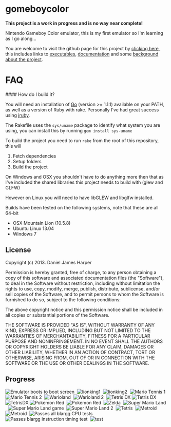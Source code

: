 gomeboycolor
============================
**This project is a work in progress and is no way near complete!**

Nintendo Gameboy Color emulator, this is my first emulator so I'm learning as I go along...

You are welcome to visit the github page for this project by [clicking here](http://djhworld.github.io/gomeboycolor), this includes links to [executables](http://djhworld.github.io/gomeboycolor/#downloads), [documentation](http://djhworld.github.io/gomeboycolor/#documentation) and some [background about the project](http://djhworld.github.io/gomeboycolor/#about).

FAQ
============================

#### How do I build it?

You will need an installation of [Go](http://golang.org) (version >= 1.1.1) available on your PATH, as well as a version of Ruby with rake. Personally I've had great success using [jruby](http://jruby.org/).

The Rakefile uses the ````sys/uname```` package to identify what system you are using, you can install this by running ````gem install sys-uname````

To build the project you need to run ````rake```` from the root of this repository, this will

1. Fetch dependencies
2. Setup folders
3. Build the project

On Windows and OSX you shouldn't have to do anything more then that as I've included the shared libraries this project needs to build with (glew and GLFW)

However on Linux you will need to have libGLEW and libglfw installed.

Builds have been tested on the following systems, note that these are all 64-bit

* OSX Mountain Lion (10.5.8)
* Ubuntu Linux 13.04
* Windows 7

License
-----------------------------
Copyright (c) 2013. Daniel James Harper

Permission is hereby granted, free of charge, to any person obtaining a copy of this software and associated documentation files (the "Software"), to deal in the Software without restriction, including without limitation the rights to use, copy, modify, merge, publish, distribute, sublicense, and/or sell copies of the Software, and to permit persons to whom the Software is furnished to do so, subject to the following conditions:

The above copyright notice and this permission notice shall be included in all copies or substantial portions of the Software.

THE SOFTWARE IS PROVIDED "AS IS", WITHOUT WARRANTY OF ANY KIND, EXPRESS OR IMPLIED, INCLUDING BUT NOT LIMITED TO THE WARRANTIES OF MERCHANTABILITY, FITNESS FOR A PARTICULAR PURPOSE AND NONINFRINGEMENT. IN NO EVENT SHALL THE AUTHORS OR COPYRIGHT HOLDERS BE LIABLE FOR ANY CLAIM, DAMAGES OR OTHER LIABILITY, WHETHER IN AN ACTION OF CONTRACT, TORT OR OTHERWISE, ARISING FROM, OUT OF OR IN CONNECTION WITH THE SOFTWARE OR THE USE OR OTHER DEALINGS IN THE SOFTWARE.

Progress
---------------------------
![Emulator boots to boot screen](https://github.com/djhworld/gomeboycolor/raw/master/images/boot_sequence.png)&nbsp;
![lionking1](https://github.com/djhworld/gomeboycolor/raw/master/images/lionking1.png)&nbsp;
![lionking2](https://github.com/djhworld/gomeboycolor/raw/master/images/lionking2.png)&nbsp;
![Mario Tennis 1](https://github.com/djhworld/gomeboycolor/raw/master/images/mariotennis1.png)&nbsp;
![Mario Tennis 2](https://github.com/djhworld/gomeboycolor/raw/master/images/mariotennis2.png)&nbsp;
![Warioland](https://github.com/djhworld/gomeboycolor/raw/master/images/warioland1.png)&nbsp;
![Warioland 2](https://github.com/djhworld/gomeboycolor/raw/master/images/warioland2.png)&nbsp;
![Tetris DX](https://f.cloud.github.com/assets/529730/619306/8d6f4d6a-ceca-11e2-9789-f11a0545e643.png)
![Tetris DX](https://f.cloud.github.com/assets/529730/619308/96ecdae2-ceca-11e2-8941-c5e6ba79c5c8.png)
![TetrisDX](https://f.cloud.github.com/assets/529730/619303/86a964c0-ceca-11e2-8c04-ace874c45957.png)
![Pokemon Red](https://github.com/djhworld/gomeboycolor/raw/master/images/pokemonred1.png)&nbsp;
![Pokemon Red](https://github.com/djhworld/gomeboycolor/raw/master/images/pokemonred2.png)&nbsp;
![Zelda](https://github.com/djhworld/gomeboycolor/raw/master/images/zelda.gb.png)&nbsp;
![Super Mario Land](https://github.com/djhworld/gomeboycolor/raw/master/images/sml.gb.png)&nbsp;
![Super Mario Land game](https://github.com/djhworld/gomeboycolor/raw/master/images/sml_game.gb.png)&nbsp;
![Super Mario Land 2](https://github.com/djhworld/gomeboycolor/raw/master/images/sml2.gb.png)&nbsp;
![Tetris](https://github.com/djhworld/gomeboycolor/raw/master/images/tetris.gb.png)&nbsp;
![Metroid](https://github.com/djhworld/gomeboycolor/raw/master/images/metroid1.png)&nbsp;
![Metroid](https://github.com/djhworld/gomeboycolor/raw/master/images/metroid2.png)&nbsp;
![Passes all blargg CPU tests](https://github.com/djhworld/gomeboycolor/raw/master/images/cpu_instrs.gb.png)&nbsp;
![Passes blargg instruction timing test](https://github.com/djhworld/gomeboycolor/raw/master/images/instr_timing.gb.png)&nbsp;
![test](https://github.com/djhworld/gomeboycolor/raw/master/images/test.gb.png)&nbsp;
